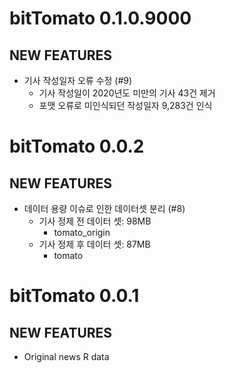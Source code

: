 # bitTomato 0.1.0.9000

## NEW FEATURES

* 기사 작성일자 오류 수정 (#9)
    - 기사 작성일이 2020년도 미만의 기사 43건 제거
    - 포맷 오류로 미인식되던 작성일자 9,283건 인식
        
        
        
# bitTomato 0.0.2

## NEW FEATURES

* 데이터 용량 이슈로 인한 데이터셋 분리 (#8)
    - 기사 정제 전 데이터 셋: 98MB
        - tomato_origin
    - 기사 정제 후 데이터 셋: 87MB
        - tomato

# bitTomato 0.0.1

## NEW FEATURES

* Original news R data


